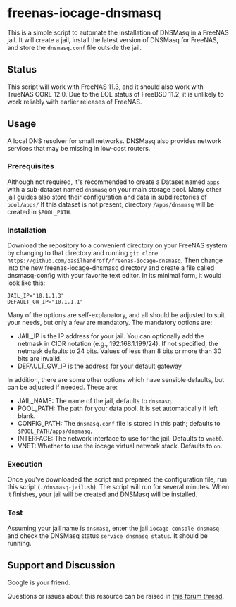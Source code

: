 # freenas-iocage-dnsmasq

This is a simple script to automate the installation of DNSMasq in a FreeNAS jail. It will create a jail, install the latest version of DNSMasq for FreeNAS, and store the `dnsmasq.conf` file outside the jail.  

## Status
This script will work with FreeNAS 11.3, and it should also work with TrueNAS CORE 12.0. Due to the EOL status of FreeBSD 11.2, it is unlikely to work reliably with earlier releases of FreeNAS.

## Usage
A local DNS resolver for small networks. DNSMasq also provides network services that may be missing in low-cost routers. 

### Prerequisites

Although not required, it's recommended to create a Dataset named `apps` with a sub-dataset named `dnsmasq` on your main storage pool.  Many other jail guides also store their configuration and data in subdirectories of `pool/apps/` If this dataset is not present, directory `/apps/dnsmasq` will be created in `$POOL_PATH`.

### Installation

Download the repository to a convenient directory on your FreeNAS system by changing to that directory and running `git clone https://github.com/basilhendroff/freenas-iocage-dnsmasq`. Then change into the new freenas-iocage-dnsmasq directory and create a file called dnsmasq-config with your favorite text editor. In its minimal form, it would look like this:

```
JAIL_IP="10.1.1.3"
DEFAULT_GW_IP="10.1.1.1"
```

Many of the options are self-explanatory, and all should be adjusted to suit your needs, but only a few are mandatory. The mandatory options are:

- JAIL_IP is the IP address for your jail. You can optionally add the netmask in CIDR notation (e.g., 192.168.1.199/24). If not specified, the netmask defaults to 24 bits. Values of less than 8 bits or more than 30 bits are invalid.
- DEFAULT_GW_IP is the address for your default gateway

In addition, there are some other options which have sensible defaults, but can be adjusted if needed. These are:

- JAIL_NAME: The name of the jail, defaults to `dnsmasq`.
- POOL_PATH: The path for your data pool. It is set automatically if left blank.
- CONFIG_PATH: The `dnsmasq.conf` file is stored in this path; defaults to `$POOL_PATH/apps/dnsmasq`.
- INTERFACE: The network interface to use for the jail. Defaults to `vnet0`.
- VNET: Whether to use the iocage virtual network stack. Defaults to `on`.

### Execution

Once you've downloaded the script and prepared the configuration file, run this script (`./dnsmasq-jail.sh`). The script will run for several minutes. When it finishes, your jail will be created and DNSMasq will be installed.

### Test

Assuming your jail name is `dnsmasq`, enter the jail `iocage console dnsmasq` and check the DNSMasq status `service dnsmasq status`. It should be running.

## Support and Discussion

Google is your friend.

Questions or issues about this resource can be raised in [this forum thread](https://www.ixsystems.com/community/threads/scripted-tautulli-installation.87434/).  
